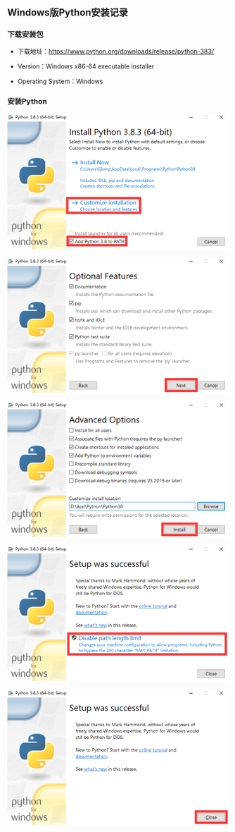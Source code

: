 ## Windows版Python安装记录

### 下载安装包

- 下载地址：https://www.python.org/downloads/release/python-383/

- Version：Windows x86-64 executable installer

- Operating System：Windows

### 安装Python

![](assets/Windows版Python安装记录/2191564-20220330135818350-1631935334.png)



![](assets/Windows版Python安装记录/2191564-20220330135827792-1174921148.png)



![](assets/Windows版Python安装记录/2191564-20220330135836690-1763346250.png)



![](assets/Windows版Python安装记录/2191564-20220330135845335-683051505.png)



![](assets/Windows版Python安装记录/2191564-20220330135853464-894463199.png)